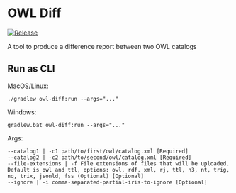 # OWL Diff

[![Release](https://img.shields.io/github/v/tag/opencaesar/owl-tools?label=release)](https://github.com/opencaesar/owl-tools/releases/latest)

A tool to produce a difference report between two OWL catalogs

## Run as CLI

MacOS/Linux:
```
./gradlew owl-diff:run --args="..."
```
Windows:
```
gradlew.bat owl-diff:run --args="..."
```
Args:
```
--catalog1 | -c1 path/to/first/owl/catalog.xml [Required]
--catalog2 | -c2 path/to/second/owl/catalog.xml [Required]
--file-extensions | -f File extensions of files that will be uploaded. Default is owl and ttl, options: owl, rdf, xml, rj, ttl, n3, nt, trig, nq, trix, jsonld, fss (Optional) [Optional]
--ignore | -i comma-separated-partial-iris-to-ignore [Optional]
```

